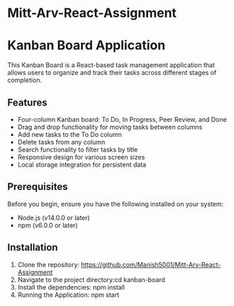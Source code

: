 # Mitt-Arv-React-Assignment
# Kanban Board Application

This Kanban Board is a React-based task management application that allows users to organize and track their tasks across different stages of completion.

## Features

- Four-column Kanban board: To Do, In Progress, Peer Review, and Done
- Drag and drop functionality for moving tasks between columns
- Add new tasks to the To Do column
- Delete tasks from any column
- Search functionality to filter tasks by title
- Responsive design for various screen sizes
- Local storage integration for persistent data

## Prerequisites

Before you begin, ensure you have the following installed on your system:
- Node.js (v14.0.0 or later)
- npm (v6.0.0 or later)

## Installation

1. Clone the repository: https://github.com/Manish5001/Mitt-Arv-React-Assignment
2. Navigate to the project directory:cd kanban-board
3. Install the dependencies: npm install
4.  Running the Application: npm start
